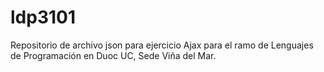 # ldp3101
Repositorio de archivo json para ejercicio Ajax para el ramo de Lenguajes de Programación en Duoc UC, Sede Viña del Mar.
